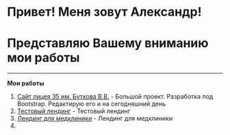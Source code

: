 # Привет! Меня зовут Александр!
# Представляю Вашему вниманию мои работы
___
**Мои работы**  
1. [Сайт лицея 35 им. Буткова В.В.](https://licey35klgd.ru/ "Большой проект. Разработка под Bootstrap. Редактирую его и на сегодняшний день") - Большой проект. Разработка под Bootstrap. Редактирую его и на сегодняшний день
2. [Тестовый лендинг]([https://alga39.github.io/glamur/ "Тестовый лендинг") - Тестовый лендинг
3. [Лендинг для медклиники](https://alga39.github.io/mosdis/ "Лендинг для медклиники") - Лендинг для медклиники
4. 
